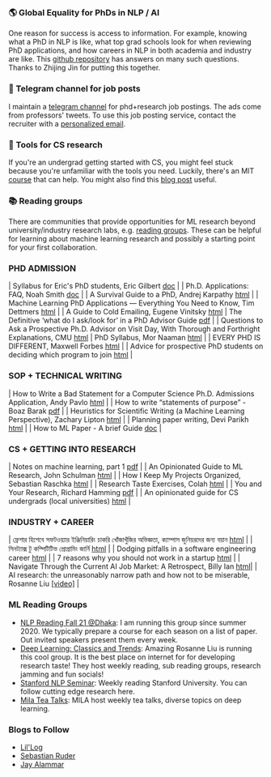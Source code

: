 ### 🌎 Global Equality for PhDs in NLP / AI
One reason for success is access to information. For example, knowing what a PhD in NLP is like, what top grad schools look for when reviewing PhD applications, and how careers in NLP in both academia and industry are like. This [github repository](https://github.com/zhijing-jin/nlp-phd-global-equality) has answers on many such questions. Thanks to Zhijing Jin for putting this together.

### 🍩 Telegram channel for job posts 
I maintain a [telegram channel](https://t.me/s/msphdprof) for phd+research job postings. The ads come from professors' tweets. To use this job posting service, contact the recruiter with a [personalized email](http://eugenevinitsky.github.io/posts/2020-12-25-coldemails.html). 


### 🧰 Tools for CS research 
If you're an undergrad getting started with CS, you might feel stuck because you're unfamiliar with the tools you need. Luckily, there's an MIT [course](https://missing.csail.mit.edu) that can help. You might also find this [blog post](https://kentonmurray.com/blogs/hackingphd.html) useful.
 

### 📚 Reading groups
There are communities that provide opportunities for ML research beyond university/industry research labs, e.g. [reading groups](#research-reading-groups). These can be helpful for learning about machine learning research and possibly a starting point for your first collaboration.


### PHD ADMISSION

| Syllabus for Eric's PhD students, Eric Gilbert [doc](https://docs.google.com/document/d/11D3kHElzS2HQxTwPqcaTnU5HCJ8WGE5brTXI4KLf4dM/edit) |
| Ph.D. Applications: FAQ, Noah Smith [doc](https://docs.google.com/document/d/1lT-bsIP0GKfh8l5sQnM2hCzzR9prt-QLx16rimUOdIM/edit) |
| A Survival Guide to a PhD, Andrej Karpathy [html](http://karpathy.github.io/2016/09/07/phd/) |
| Machine Learning PhD Applications — Everything You Need to Know, Tim Dettmers [html](https://timdettmers.com/2018/11/26/phd-applications/) |
| A Guide to Cold Emailing, Eugene Vinitsky [html](http://eugenevinitsky.github.io/posts/2020-12-25-coldemails.html)
| The Definitive ‘what do I ask/look for’ in a PhD Advisor Guide [pdf](https://www.cs.columbia.edu/wp-content/uploads/2019/03/Get-Advisor.pdf) |
| Questions to Ask a Prospective Ph.D. Advisor on Visit Day, With Thorough and Forthright Explanations, CMU [html](https://blog.ml.cmu.edu/2020/03/02/questions-to-ask-a-prospective-ph-d-advisor-on-visit-day-with-thorough-and-forthright-explanations/)
| PhD Syllabus, Mor Naaman [html](https://stechlab.github.io/phd-syllabus/) |
| EVERY PHD IS DIFFERENT, Maxwell Forbes [html](https://maxwellforbes.com/posts/every-phd-is-different) |
| Advice for prospective PhD students on deciding which program to join [html](https://angelhof.github.io/2020/07/05/advice_for_prospective_phd_students.html) |

### SOP + TECHNICAL WRITING

| How to Write a Bad Statement for a Computer Science Ph.D. Admissions Application, Andy Pavlo [html](https://www.cs.cmu.edu/~pavlo/blog/2015/10/how-to-write-a-bad-statement-for-a-computer-science-phd-admissions-application.html) |
| How to write “statements of purpose” - Boaz Barak [pdf](https://www.boazbarak.org/Papers/howto_statement_of_purpose.pdf) |
| Heuristics for Scientific Writing (a Machine Learning Perspective), Zachary Lipton [html](http://approximatelycorrect.com/2018/01/29/heuristics-technical-scientific-writing-machine-learning-perspective/) |
| Planning paper writing, Devi Parikh [html](https://deviparikh.medium.com/planning-paper-writing-553f497e8839) |
| How to ML Paper - A brief Guide [doc](https://docs.google.com/document/d/16R1E2ExKUCP5SlXWHr-KzbVDx9DBUclra-EbU8IB-iE/edit?usp=sharing) |


### CS + GETTING INTO RESEARCH

| Notes on machine learning, part 1 [pdf](https://drive.google.com/file/d/1kBnhA6O5aZl61jfzXrFL3kLwAcURuyc1/view) |
| An Opinionated Guide to ML Research, John Schulman [html](http://joschu.net/blog/opinionated-guide-ml-research.html) |
| How I Keep My Projects Organized, Sebastian Raschka [html](https://sebastianraschka.com/blog/2021/project-management.html) |
| Research Taste Exercises, Colah [html](http://colah.github.io/notes/taste/) |
| You and Your Research, Richard Hamming [pdf](https://www.cs.virginia.edu/~robins/YouAndYourResearch.pdf) |
| An opinionated guide for CS undergrads (local universities) [html](https://rabiul.me/cs/2022/10/23/an-opinionated-guide-for-cs-undergrads/) |

### INDUSTRY + CAREER

| ফ্রেশার হিশেবে সফটওয়্যার ইঞ্জিনিয়ারিং চাকরি খোঁজাখুঁজির অভিজ্ঞতা, ক্যাম্পাস জুনিয়রদের জন্য বয়ান [html](https://rabiul.me/cs/2019/01/30/software-engineering-job-hacking-as-a-fresh-graduate-nstu/) |
| সিনট্যাক্স টু কম্পিটিটিভ প্রোগ্রামিং জার্নি [html](https://rabiul.me/cs/2019/01/30/syntax-to-competitive-programming-journey/) |
| Dodging pitfalls in a software engineering career [html](https://rabiul.me/cs/2019/01/30/dodging-pitfalls-in-a-software-engineering-career/) |
| 7 reasons why you should not work in a startup [html](https://rabiul.me/cs/2019/01/30/7-reasons-why-you-should-not-work-in-a-startup/) |
| Navigate Through the Current AI Job Market: A Retrospect, Billy Ian [html](http://billy-inn.github.io/blog/2022/01/06/navigate-through-the-current-ai-job-market-a-retrospect/)|
| AI research: the unreasonably narrow path and how not to be miserable, Rosanne Liu [[video]](https://youtu.be/0blQp0_9NwY) |

### ML Reading Groups
 - [NLP Reading Fall 21 @Dhaka](http://nlpdhaka.com/):  I am running this group since summer 2020. We typically prepare a course for each season on a list of paper. Out invited speakers present them every week. 
 - [Deep Learning: Classics and Trends](http://mlcollective.org/dlct/): Amazing Rosanne Liu is running this cool group. It is the best place on internet for for developing research taste! They host weekly reading, sub reading groups, research jamming and fun socials!  
 - [Stanford NLP Seminar](https://nlp.stanford.edu/seminar/): Weekly reading Stanford University. You can follow cutting edge research here.
 - [Mila Tea Talks](https://sites.google.com/lisa.iro.umontreal.ca/tea-talks/home): MILA host weekly tea talks, diverse topics on deep learning.

### Blogs to Follow
 - [Lil'Log](https://lilianweng.github.io/lil-log/)
 - [Sebastian Ruder](https://ruder.io/)
 - [Jay Alammar](http://jalammar.github.io/)